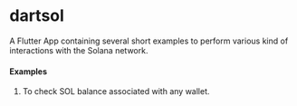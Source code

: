 # dartsol

A Flutter App containing several short examples to perform various kind of interactions with the Solana network.

#### Examples 

1. To check SOL balance associated with any wallet.

